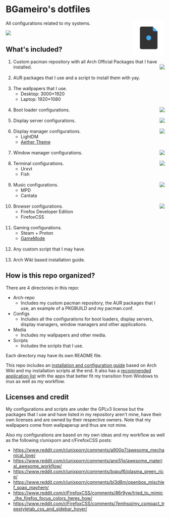 # BGameiro's dotfiles

<img style="filter:hue-rotate(0deg)" align="right" width="100" height="auto" src="dotfiles-logo.png">

All configurations related to my systems.

[<img src="https://img.shields.io/github/contributors/BGameiro76/dotfiles.svg?label=Contributors" />](https://github.com/BGameiro76/dotfiles/graphs/contributors)

## What's included?

1.  Custom pacman repository with all Arch Official Packages that I have installed.
[<img align="right" src="https://img.shields.io/github/release/BGameiro76/dotfiles.svg" />](https://github.com/BGameiro76/dotfiles/releases/latest)
<br><br>
2.  AUR packages that I use and a script to install them with yay.
<br><br>
3.  The wallpapers that I use.
     *  Desktop: 3000×1920
     *  Laptop: 1920×1080
<br><br>
4.  Boot loader configurations.
[<img align="right" src="https://img.shields.io/badge/Boot loader-systemd boot-blue.svg" />](https://wiki.archlinux.org/index.php/Systemd-boot)
<br><br>
5.  Display server configurations.
[<img align="right" src="https://img.shields.io/badge/Display server-Xorg-blue.svg" />](https://wiki.archlinux.org/index.php/Xorg)
<br><br>
6.  Display manager configurations.
[<img align="right" src="https://img.shields.io/badge/Display manager-LightDM-blue.svg" />](https://wiki.archlinux.org/index.php/LightDM)
     *   LightDM
     *   [Aether Theme](https://github.com/NoiSek/Aether)
<br><br>
7.  Window manager configurations.
[<img align="right" src="https://img.shields.io/badge/Window manager-AwesomeWM-blue.svg" />](https://wiki.archlinux.org/index.php/Awesome)
<br><br>
8.  Terminal configurations.
[<img align="right" src="https://img.shields.io/badge/Terminal-Urxvt-blue.svg" />](https://wiki.archlinux.org/index.php/Rxvt-unicode)
     *   Urxvt
     *   Fish
<br><br>
9.  Music configurations.
[<img align="right" src="https://img.shields.io/badge/Music-Cantata-blue.svg" />](https://wiki.archlinux.org/index.php/Music_Player_Daemon#Graphical)
     *   MPD
     *   Cantata
<br><br>
10.  Browser configurations.
[<img align="right" src="https://img.shields.io/badge/Browser-Firefox-blue.svg" />](https://wiki.archlinux.org/index.php/Firefox)
     *   Firefox Developer Edition
     *   FirefoxCSS
<br><br>
11.  Gaming configurations.
     *   Steam + Proton
     *   [GameMode](https://github.com/FeralInteractive/gamemode)
<br><br>
12.   Any custom script that I may have.
<br><br>
13.   Arch Wiki based installation guide.

## How is this repo organized?

There are 4 directories in this repo:
*   Arch-repo
     *   Includes my custom pacman repository, the AUR packages that I use, an example of a PKGBUILD and my pacman.conf.
*   Configs
     *   Includes all the configurations for boot loaders, display servers, display managers, window managers and other applications.
*   Media
     *   Includes my wallpapers and other media.
*   Scripts
     *   Includes the scripts that I use.

Each directory may have its own README file.

This repo includes an [installation and configuration guide](Installation.md) based on Arch Wiki and my installation scripts at the end. It also has a [recommended application list](Applications.md) with the apps that better fit my transition from Windows to inux as well as my workflow.

## Licenses and credit

My configurations and scripts are under the GPLv3 license but the packages that I use and have listed in my repository aren't mine, have their own licenses and are owned by their respective owners. Note that my wallpapers come from wallpaperup and thus are not mine.

Also my configurations are based on my own ideas and my workflow as well as the following r/unixporn and r/FirefoxCSS posts:

*   https://www.reddit.com/r/unixporn/comments/a900p7/awesome_mechanical_love/
*   https://www.reddit.com/r/unixporn/comments/anp51q/awesome_material_awesome_workflow/
*   https://www.reddit.com/r/unixporn/comments/bqpuf6/plasma_green_rice/
*   https://www.reddit.com/r/unixporn/comments/bl3d8m/openbox_mischief_soap_mayhem/
*   https://www.reddit.com/r/FirefoxCSS/comments/86r9yw/tried_to_mimic_the_firefox_focus_colors_heres_how/
*   https://www.reddit.com/r/FirefoxCSS/comments/7emhsq/my_compact_treestyletab_css_and_sidebar_hover/
